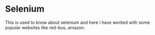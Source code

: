 # Selenium
This is used to know about selenium  and here i have worked with some popular websites like red-bus, amazon.
